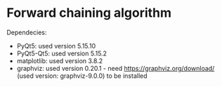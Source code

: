 # Forward chaining algorithm

Dependecies:
- PyQt5:       used version 5.15.10
- PyQt5-Qt5:   used version 5.15.2
- matplotlib:  used version 3.8.2
- graphviz:    used version 0.20.1 - need https://graphviz.org/download/ (used version: graphviz-9.0.0) to be installed
